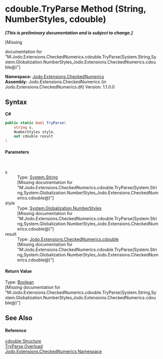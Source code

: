 # cdouble.TryParse Method (String, NumberStyles, cdouble)
 _**\[This is preliminary documentation and is subject to change.\]**_

\[Missing <summary> documentation for "M:Jodo.Extensions.CheckedNumerics.cdouble.TryParse(System.String,System.Globalization.NumberStyles,Jodo.Extensions.CheckedNumerics.cdouble@)"\]

**Namespace:**&nbsp;<a href="N_Jodo_Extensions_CheckedNumerics">Jodo.Extensions.CheckedNumerics</a><br />**Assembly:**&nbsp;Jodo.Extensions.CheckedNumerics (in Jodo.Extensions.CheckedNumerics.dll) Version: 1.1.0.0

## Syntax

**C#**<br />
``` C#
public static bool TryParse(
	string s,
	NumberStyles style,
	out cdouble result
)
```


#### Parameters
&nbsp;<dl><dt>s</dt><dd>Type: <a href="https://docs.microsoft.com/dotnet/api/system.string" target="_blank" rel="noopener noreferrer">System.String</a><br />\[Missing <param name="s"/> documentation for "M:Jodo.Extensions.CheckedNumerics.cdouble.TryParse(System.String,System.Globalization.NumberStyles,Jodo.Extensions.CheckedNumerics.cdouble@)"\]</dd><dt>style</dt><dd>Type: <a href="https://docs.microsoft.com/dotnet/api/system.globalization.numberstyles" target="_blank" rel="noopener noreferrer">System.Globalization.NumberStyles</a><br />\[Missing <param name="style"/> documentation for "M:Jodo.Extensions.CheckedNumerics.cdouble.TryParse(System.String,System.Globalization.NumberStyles,Jodo.Extensions.CheckedNumerics.cdouble@)"\]</dd><dt>result</dt><dd>Type: <a href="T_Jodo_Extensions_CheckedNumerics_cdouble">Jodo.Extensions.CheckedNumerics.cdouble</a><br />\[Missing <param name="result"/> documentation for "M:Jodo.Extensions.CheckedNumerics.cdouble.TryParse(System.String,System.Globalization.NumberStyles,Jodo.Extensions.CheckedNumerics.cdouble@)"\]</dd></dl>

#### Return Value
Type: <a href="https://docs.microsoft.com/dotnet/api/system.boolean" target="_blank" rel="noopener noreferrer">Boolean</a><br />\[Missing <returns> documentation for "M:Jodo.Extensions.CheckedNumerics.cdouble.TryParse(System.String,System.Globalization.NumberStyles,Jodo.Extensions.CheckedNumerics.cdouble@)"\]

## See Also


#### Reference
<a href="T_Jodo_Extensions_CheckedNumerics_cdouble">cdouble Structure</a><br /><a href="Overload_Jodo_Extensions_CheckedNumerics_cdouble_TryParse">TryParse Overload</a><br /><a href="N_Jodo_Extensions_CheckedNumerics">Jodo.Extensions.CheckedNumerics Namespace</a><br />